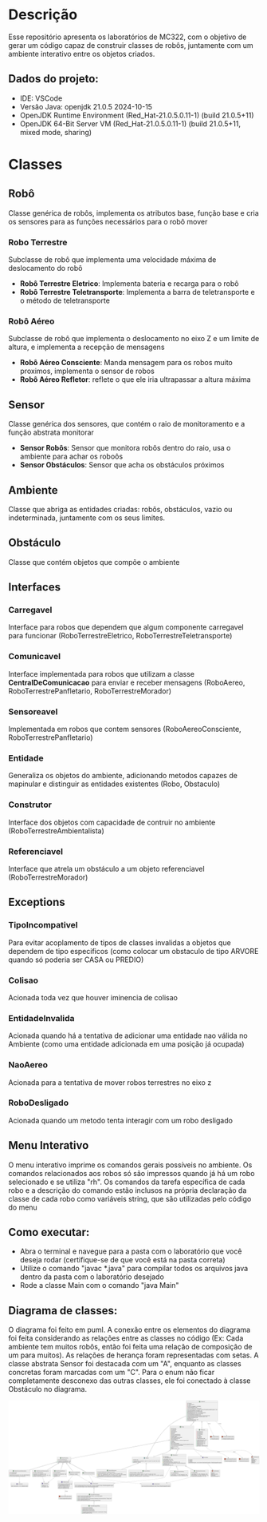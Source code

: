 # Descrição
Esse repositório apresenta os laboratórios de MC322, com o objetivo de gerar um código capaz de construir classes de robôs, juntamente com um ambiente interativo entre os objetos criados.
## Dados do projeto:
  * IDE: VSCode
  * Versão Java: openjdk 21.0.5 2024-10-15
  * OpenJDK Runtime Environment (Red_Hat-21.0.5.0.11-1) (build 21.0.5+11)
  * OpenJDK 64-Bit Server VM (Red_Hat-21.0.5.0.11-1) (build 21.0.5+11, mixed mode, sharing)
# Classes
  ## Robô
  Classe genérica de robôs, implementa os atributos base, função base e cria os sensores para as funções necessários para o robô mover
  ### Robo Terrestre
  Subclasse de robô que implementa uma velocidade máxima de deslocamento do robô
  * **Robô Terrestre Eletrico**: Implementa bateria e recarga para o robô
  * **Robô Terrestre Teletransporte**: Implementa a barra de teletransporte e o método de teletransporte
  ### Robô Aéreo
  Subclasse de robô que implementa o deslocamento no eixo Z e um limite de altura, e implementa a recepção de mensagens
  * **Robô Aéreo Consciente**: Manda mensagem para os robos muito proximos, implementa o sensor de robos
  * **Robô Aéreo Refletor**: reflete o que ele iria ultrapassar a altura máxima
  ## Sensor
  Classe genérica dos sensores, que contém o raio de monitoramento e a função abstrata monitorar
  * **Sensor Robôs**: Sensor que monitora robôs dentro do raio, usa o ambiente para achar os roboôs
  * **Sensor Obstáculos**: Sensor que acha os obstáculos próximos
  ## Ambiente
  Classe que abriga as entidades criadas: robôs, obstáculos, vazio ou indeterminada, juntamente com os seus limites.
  ## Obstáculo
  Classe que contém objetos que compõe o ambiente
  ## Interfaces
  ### Carregavel
  Interface para robos que dependem que algum componente carregavel para funcionar (RoboTerrestreEletrico, RoboTerrestreTeletransporte)
  ### Comunicavel
  Interface implementada para robos que utilizam a classe **CentralDeComunicacao** para enviar e receber mensagens (RoboAereo, RoboTerrestrePanfletario, RoboTerrestreMorador)
  ### Sensoreavel
  Implementada em robos que contem sensores (RoboAereoConsciente, RoboTerrestrePanfletario)
  ### Entidade
  Generaliza os objetos do ambiente, adicionando metodos capazes de mapinular e distinguir as entidades existentes (Robo, Obstaculo)
  ### Construtor
  Interface dos objetos com capacidade de contruir no ambiente (RoboTerrestreAmbientalista)
  ### Referenciavel
  Interface que atrela um obstáculo a um objeto referenciavel (RoboTerrestreMorador)
  ## Exceptions
  ### TipoIncompativel
  Para evitar acoplamento de tipos de classes invalidas a objetos que dependem de tipo especificos (como colocar um obstaculo de tipo ARVORE quando só poderia ser CASA ou PREDIO)
  ### Colisao
  Acionada toda vez que houver iminencia de colisao
  ### EntidadeInvalida
  Acionada quando há a tentativa de adicionar uma entidade nao válida no Ambiente (como uma entidade adicionada em uma posição já ocupada)
  ### NaoAereo
  Acionada para a tentativa de  mover robos terrestres no eixo z
  ### RoboDesligado
  Acionada quando um metodo tenta interagir com um robo desligado

## Menu Interativo
  O menu interativo imprime os comandos gerais possíveis no ambiente. Os comandos relacionados aos robos só são impressos quando já há um robo selecionado e se utiliza "rh". Os comandos da tarefa específica de cada robo e a descrição do comando estão inclusos na própria declaração da classe de cada robo como variáveis string, que são utilizadas pelo código do menu
  
## Como executar:
  - Abra o terminal e navegue para a pasta com o laboratório que você deseja rodar (certifique-se de que você está na pasta correta)
  - Utilize o comando "javac *.java" para compilar todos os arquivos java dentro da pasta com o laboratório desejado
  - Rode a classe Main com o comando "java Main"

## Diagrama de classes:
O diagrama foi feito em puml. A conexão entre os elementos do diagrama foi feita considerando as relações entre as classes no código (Ex: Cada ambiente tem muitos robôs, então foi feita uma relação de composição de um para muitos). As relações de herança foram representadas com setas. A classe abstrata Sensor foi destacada com um "A", enquanto as classes concretas foram marcadas com um "C". Para o enum não ficar completamente desconexo das outras classes, ele foi conectado à classe Obstáculo no diagrama. 


![image](image.png)
